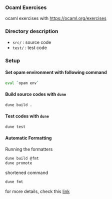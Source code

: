 ### Ocaml Exercises
ocaml exercises with https://ocaml.org/exercises

### Directory description
- `src/` : source code
- `test/` : test code

### Setup
#### Set opam environment with following command
```sh
eval `opam env`
```

#### Build source codes with `dune`
```sh
dune build .
```

#### Test codes with `dune`
```sh
dune test
```

#### Automatic Formatting
Running the formatters
```sh
dune build @fmt
dune promote
```

shortened command
```sh
dune fmt
```

for more details, check this [link](https://dune.readthedocs.io/en/latest/howto/formatting.html)

